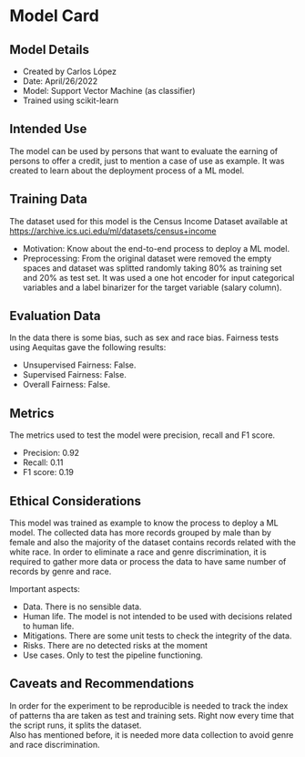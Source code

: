 # Model Card

## Model Details
- Created by Carlos López
- Date: April/26/2022
- Model: Support Vector Machine (as classifier)
- Trained using scikit-learn 

## Intended Use
The model can be used by persons that want to evaluate the earning of persons to offer a credit, just to mention a case of use as example. It was created to learn about the deployment process of a ML model.

## Training Data
The dataset used for this model is the Census Income Dataset available at https://archive.ics.uci.edu/ml/datasets/census+income
- Motivation: Know about the end-to-end process to deploy a ML model.
- Preprocessing: From the original dataset were removed the empty spaces and dataset was splitted randomly taking 80% as training set and 20% as test set. It was used a one hot encoder for input categorical variables and a label binarizer for the target variable (salary column).

## Evaluation Data
In the data there is some bias, such as sex and race bias. Fairness tests using Aequitas gave the following results:  
- Unsupervised Fairness: False.
- Supervised Fairness: False.
- Overall Fairness: False.

## Metrics
The metrics used to test the model were precision, recall and F1 score.
- Precision: 0.92
- Recall: 0.11
- F1 score: 0.19

## Ethical Considerations
This model was trained as example to know the process to deploy a ML model. 
The collected data has more records grouped by male than by female and also the majority of the dataset contains records related with the white race. In order to eliminate a race and genre discrimination, it is required to gather more data or process the data to have same number of records by genre and race.  

Important aspects:
- Data. There is no sensible data.
- Human life. The model is not intended to be used with decisions related to human life.
- Mitigations. There are some unit tests to check the integrity of the data.
- Risks. There are no detected risks at the moment
- Use cases. Only to test the pipeline functioning.

## Caveats and Recommendations
In order for the experiment to be reproducible is needed to track the index of patterns tha are taken as test and training sets. Right now every time that the script runs, it splits the dataset.  
Also has mentioned before, it is needed more data collection to avoid genre and race discrimination.

